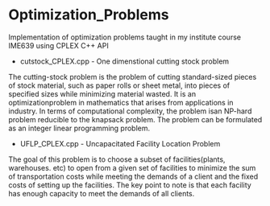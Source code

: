 # Optimization_Problems
Implementation of optimization problems taught in my institute course IME639 using CPLEX C++ API

- cutstock_CPLEX.cpp  - One dimenstional cutting stock problem


The cutting-stock problem is the problem of cutting standard-sized pieces of stock material,
such as paper rolls or sheet metal, into pieces of specified sizes while minimizing material wasted. 
It is an optimizationproblem in mathematics that arises from applications in industry.
In terms of computational complexity, the problem isan NP-hard problem reducible to the knapsack problem. 
The problem can be formulated as an integer linear programming problem.

- UFLP_CPLEX.cpp  - Uncapacitated Facility Location Problem

The goal of this problem is to choose a subset of facilities(plants, warehouses. etc) to open from a
given set of facilities to minimize the sum of transportation costs while meeting the demands of a 
client and the fixed costs of setting up the facilities. The key point to note is that
each facility has enough capacity to meet the demands of all clients.
